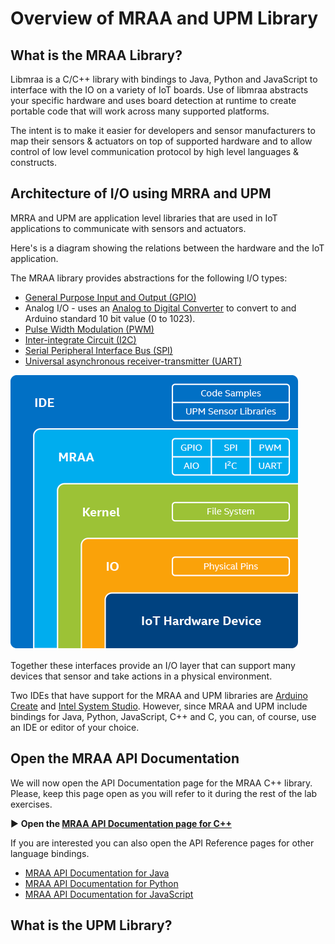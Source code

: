 # Overview of MRAA and UPM Library

## What is the MRAA Library?

Libmraa is a C/C++ library with bindings to Java, Python and JavaScript to interface with the IO on a variety of IoT boards. Use of libmraa abstracts your specific hardware and uses board detection at runtime to create portable code that will work across many supported platforms.

The intent is to make it easier for developers and sensor manufacturers to map their sensors & actuators on top of supported hardware and to allow control of low level communication protocol by high level languages & constructs.

## Architecture of I/O using MRRA and UPM
MRRA and UPM are application level libraries that are used in IoT applications to communicate with sensors and actuators.

Here's is a diagram showing the relations between the hardware and the IoT application.

The MRAA library provides abstractions for the following I/O types:
 * [General Purpose Input and Output (GPIO)](https://en.wikipedia.org/wiki/General-purpose_input/output)
 * Analog I/O - uses an [Analog to Digital Converter](https://en.wikipedia.org/wiki/Analog-to-digital_converter) to convert to and Arduino standard 10 bit value (0 to 1023).
 * [Pulse Width Modulation (PWM)](https://en.wikipedia.org/wiki/Pulse-width_modulation)
 * [Inter-integrate Circuit (I2C)](https://en.wikipedia.org/wiki/I%C2%B2C)
 * [Serial Peripheral Interface Bus (SPI)](https://en.wikipedia.org/wiki/Serial_Peripheral_Interface_Bus)
 * [Universal asynchronous receiver-transmitter (UART)](https://en.wikipedia.org/wiki/Universal_asynchronous_receiver-transmitter)

![Architecture](./images/arch.png)

Together these interfaces provide an I/O layer that can support many devices that sensor and take actions in a physical environment.

Two IDEs that have support for the MRAA and UPM libraries are [Arduino Create](https://create.rduino.cc) and [Intel System Studio](). However, since MRAA and UPM include bindings for Java, Python, JavaScript, C++ and C, you can, of course, use an IDE or editor of your choice.

## Open the MRAA API Documentation
We will now open the API Documentation page for the MRAA C++ library. Please, keep this page open as you will refer to it during the rest of the lab exercises.

:arrow_forward: **Open the [MRAA API Documentation page for C++](https://iotdk.intel.com/docs/master/mraa/)**

If you are interested you can also open the API Reference pages for other language bindings.
* [MRAA API Documentation for Java](https://iotdk.intel.com/docs/master/mraa/java/)
* [MRAA API Documentation for Python](https://iotdk.intel.com/docs/master/mraa/python/)
* [MRAA API Documentation for JavaScript](https://iotdk.intel.com/docs/master/mraa/node/)

## What is the UPM Library?
